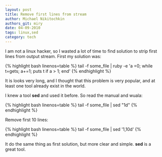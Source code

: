 ```yaml
---
layout: post
title: Remove first lines from stream
author: Michael Nikitochkin
authors_git: miry
date: 04-09-2010
tags: linux,sed
category: tech
---
```


I am not a linux hacker, so I wasted a lot of time to find solution to strip first lines from output stream. First my solution was:

{% highlight bash linenos=table %}
tail -f some_file | ruby -e 'a =0; while t=gets; a+=1; puts t if a > 1; end'
{% endhighlight %}

It is looks very long, and I thought that this problem is very popular, and at least one tool already exist in the world.

I knew a tool __sed__ and used it before. So read the manual and wuala:

{% highlight bash linenos=table %}
tail -f some_file | sed "1d"
{% endhighlight %}

Remove first 10 lines:

{% highlight bash linenos=table %}
tail -f some_file | sed '1,10d'
{% endhighlight %}

It do the same thing as first solution, but more clear and simple. __sed__ is a great tool.
